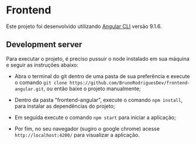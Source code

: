 # Frontend

Este projeto foi desenvolvido utilizando [Angular CLI](https://github.com/angular/angular-cli) versão 9.1.6.

## Development server

Para executar o projeto, é preciso pussuir o node instalado em sua máquina e seguir as instruções abaixo:
  * Abra o terminal do git dentro de uma pasta de sua preferência e execute o comando `git clone https://github.com/BrunoRodriguesDev/frontend-angular.git`, ou então baixe o projeto manualmente;
  
  * Dentro da pasta "frontend-angular", execute o comando `npm install`, para instalar as dependências do projeto;
  
  * Em seguida execute o comando `npm start` para iniciar a aplicação;
  
  * Por fim, no seu navegador (sugiro o google chrome) acesse `http://localhost:4200/` para visualizar a aplicação.
